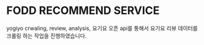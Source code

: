 # FODD RECOMMEND SERVICE

yogiyo crwaling, review, analysis,
요기요 오픈 api를 통해서 요기요 리뷰 데이터를 크롤링 하는 작업을 진행하였습니다.
